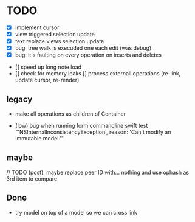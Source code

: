 # TODO

- [x] implement cursor
 - [x] view triggered selection update
 - [x] text replace views selection update
- [x] bug: tree walk is execuded one each edit (was debug)
- [x] bug: it's faulting on every operation on inserts and deletes
- [] speed up long note load
- [] check for memory leaks
[] process externall operations (re-link, update cursor, re-render)






## legacy
- make all operations as children of Container



- (low) bug when running form commandline swift test "'NSInternalInconsistencyException', reason: 'Can't modify an immutable model.'"


## maybe
// TODO (post): maybe replace peer ID with... nothing and use ophash as 3rd item to compare




## Done
- try model on top of a model so we can cross link
